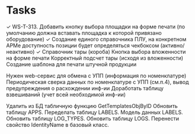 # Tasks

✓ WS-T-313. Добавить кнопку выбора площадки на форме печати (по умолчанию должна вставать площадка к которой привязано оборудование)
✓ Создание единого справочника ПЛУ, на конкретном АРМе доступность позиции будет определяться чекбоксом (активно/неактивно)
✓ Справочник тары (короба)
Кнопка выбора вложенности на форме печати
Корректный подсчет тары (исходя из вложенности)
Создание шаблона для печати штучной продукции

Нужен web-сервис для обмена с УПП (информация по номенклатуре)
Периодическая сверка данных по номенклатуре с УПП (см.п.4), вывод предупреждения о расхождении инф-ии
Доработать таблицу взвешиваний (учет всей необходимой инф-ии)

Удалить из БД табличную функцию GetTemplatesObjByID
Обновить таблицу APPS.
Переделать таблицу LABELS.
Модель данных LABELS.
Обновить таблицу LOG_TYPES.
Обновить таблицу LOGS.
Перенести свойство IdentityName в базовый класс.
